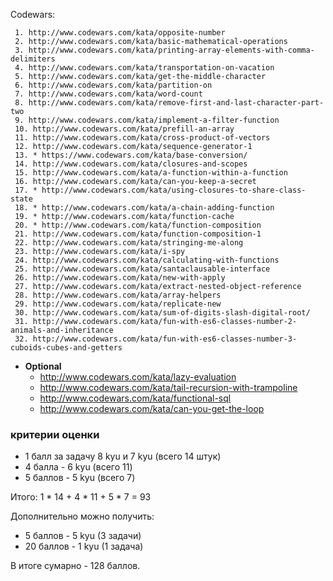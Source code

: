 Codewars:

     1. http://www.codewars.com/kata/opposite-number
     2. http://www.codewars.com/kata/basic-mathematical-operations
     3. http://www.codewars.com/kata/printing-array-elements-with-comma-delimiters
     4. http://www.codewars.com/kata/transportation-on-vacation
     5. http://www.codewars.com/kata/get-the-middle-character
     6. http://www.codewars.com/kata/partition-on
     7. http://www.codewars.com/kata/word-count
     8. http://www.codewars.com/kata/remove-first-and-last-character-part-two
     9. http://www.codewars.com/kata/implement-a-filter-function
     10. http://www.codewars.com/kata/prefill-an-array
     11. http://www.codewars.com/kata/cross-product-of-vectors
     12. http://www.codewars.com/kata/sequence-generator-1
     13. * https://www.codewars.com/kata/base-conversion/
     14. http://www.codewars.com/kata/closures-and-scopes
     15. http://www.codewars.com/kata/a-function-within-a-function
     16. http://www.codewars.com/kata/can-you-keep-a-secret
     17. * http://www.codewars.com/kata/using-closures-to-share-class-state
     18. * http://www.codewars.com/kata/a-chain-adding-function
     19. * http://www.codewars.com/kata/function-cache
     20. * http://www.codewars.com/kata/function-composition
     21. http://www.codewars.com/kata/function-composition-1
     22. http://www.codewars.com/kata/stringing-me-along
     23. http://www.codewars.com/kata/i-spy
     24. http://www.codewars.com/kata/calculating-with-functions
     25. http://www.codewars.com/kata/santaclausable-interface
     26. http://www.codewars.com/kata/new-with-apply
     27. http://www.codewars.com/kata/extract-nested-object-reference
     28. http://www.codewars.com/kata/array-helpers
     29. http://www.codewars.com/kata/replicate-new
     30. http://www.codewars.com/kata/sum-of-digits-slash-digital-root/
     31. http://www.codewars.com/kata/fun-with-es6-classes-number-2-animals-and-inheritance
     32. http://www.codewars.com/kata/fun-with-es6-classes-number-3-cuboids-cubes-and-getters
     
  - __Optional__
     - http://www.codewars.com/kata/lazy-evaluation
     - http://www.codewars.com/kata/tail-recursion-with-trampoline
     - http://www.codewars.com/kata/functional-sql
     - http://www.codewars.com/kata/can-you-get-the-loop
  
  ### критерии оценки
*  1 балл за задачу 8 kyu и 7 kyu (всего 14 штук)
*  4 балла - 6 kyu (всего 11)
*  5 баллов - 5 kyu (всего 7)

Итого: 1 * 14 + 4 * 11 + 5 * 7  = 93

Дополнительно можно получить:
*  5 баллов - 5 kyu (3 задачи)
*  20 баллов - 1 kyu (1 задача)

В итоге сумарно - 128 баллов. 
